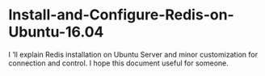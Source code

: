 # Install-and-Configure-Redis-on-Ubuntu-16.04
I ‘ll explain Redis installation on Ubuntu Server and minor customization for connection and control. I hope this document useful for someone.

